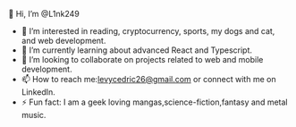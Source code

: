 👋 Hi, I’m @L1nk249
- 👀 I’m interested in reading, cryptocurrency, sports, my dogs and cat, and web development.
- 🌱 I’m currently learning about advanced React and Typescript.
- 💞️ I’m looking to collaborate on projects related to web and mobile development.
- 📫 How to reach me:levycedric26@gmail.com or connect with me on LinkedIn.
- ⚡ Fun fact: I am a geek loving mangas,science-fiction,fantasy and metal music.
